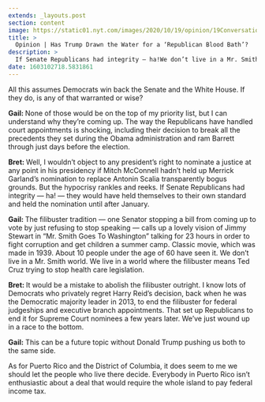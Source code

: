 ```yaml
--- 
extends: _layouts.post 
section: content 
image: https://static01.nyt.com/images/2020/10/19/opinion/19Conversation/19Conversation-facebookJumbo.jpg 
title: > 
  Opinion | Has Trump Drawn the Water for a ‘Republican Blood Bath’? 
description: > 
  If Senate Republicans had integrity — ha!We don’t live in a Mr. Smith world.We live in a world where the filibuster means Ted Cruz trying to stop health care legislation.Gail: This can be a future topic without Donald Trump pushing us both to the same side.Everybody in Puerto Rico isn’t enthusiastic about a deal that would require the whole island to pay federal income tax. 
date: 1603102718.5831861 
--- 
```

<div><p class="css-158dogj evys1bk0">All this assumes Democrats win back the Senate and the White House. If they do, is any of that warranted or wise?</p><p class="css-158dogj evys1bk0"><strong class="css-8qgvsz ebyp5n10">Gail: </strong>None of those would be on the top of my priority list, but I can understand why they&#8217;re coming up. The way the Republicans have handled court appointments is shocking, including their decision to break all the precedents they set during the Obama administration and ram Barrett through just days before the election.</p><p class="css-158dogj evys1bk0"><strong class="css-8qgvsz ebyp5n10">Bret: </strong>Well, I wouldn&#8217;t object to any president&#8217;s right to nominate a justice at any point in his presidency if Mitch McConnell hadn&#8217;t held up Merrick Garland&#8217;s nomination to replace Antonin Scalia transparently bogus grounds. But the hypocrisy rankles and reeks. If Senate Republicans had integrity &#8212; ha! &#8212; they would have held themselves to their own standard and held the nomination until after January.</p><p class="css-158dogj evys1bk0"><strong class="css-8qgvsz ebyp5n10">Gail: </strong>The filibuster tradition &#8212; one Senator stopping a bill from coming up to vote by just refusing to stop speaking &#8212; calls up a lovely vision of Jimmy Stewart in &#8220;Mr. Smith Goes To Washington&#8221; talking for 23 hours in order to fight corruption and get children a summer camp. Classic movie, which was made in 1939. About 10 people under the age of 60 have seen it. We don&#8217;t live in a Mr. Smith world. We live in a world where the filibuster means Ted Cruz trying to stop health care legislation.</p><p class="css-158dogj evys1bk0"><strong class="css-8qgvsz ebyp5n10">Bret: </strong>It would be a mistake to abolish the filibuster outright. I know lots of Democrats who privately regret Harry Reid&#8217;s decision, back when he was the Democratic majority leader in 2013, to end the filibuster for federal judgeships and executive branch appointments. That set up Republicans to end it for Supreme Court nominees a few years later. We&#8217;ve just wound up in a race to the bottom.</p><p class="css-158dogj evys1bk0"><strong class="css-8qgvsz ebyp5n10">Gail:</strong> This can be a future topic without Donald Trump pushing us both to the same side.</p><p class="css-158dogj evys1bk0">As for Puerto Rico and the District of Columbia, it does seem to me we should let the people who live there decide. Everybody in Puerto Rico isn&#8217;t enthusiastic about a deal that would require the whole island to pay federal income tax.</p></div>